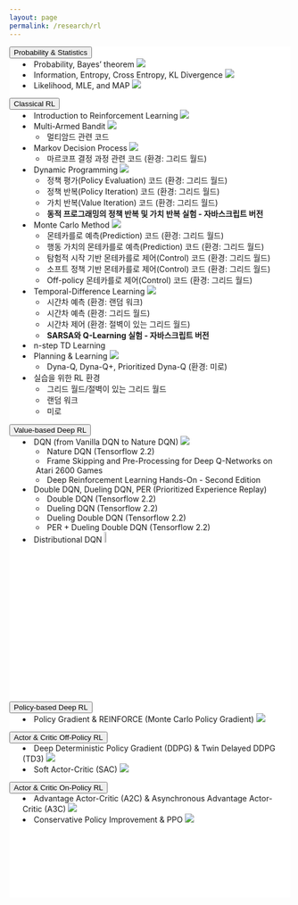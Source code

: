 ```yaml
---
layout: page
permalink: /research/rl
---
```


<style>
    ol.study {
        list-style: inside;
        padding-top: 0.0em;
    }
    .article-content-1 > ul, ol {
        margin-top: 0em;
        margin-left: 0px;
    }
    @media (min-width: 1200px) {
        .container {
            max-width: 1190px;
            padding: 0;
        }
    }
</style>

<section>
    <div class="cw-content container-fluid">
        <div class="cyw-container">
            <div class="container">
                <!--Start Container Div-->
                <div style="background-color:white;" class="container-fluid">
                        <!--Start Content Grid-->
                        <section class="row content" style="padding-bottom:100px">
                            <section style="padding: 0px 0px; width:100%" class="content-wrapper">
                                <div class="row">
                                    <div class="col-lg-6 col-md-6">
                                        <article>
                                            <button class="accordion">Probability & Statistics</button>
                                            <div class="panel article-content-1 research-content">
                                                <ol class="study">
                                                    <li>
                                                        Probability, Bayes’ theorem
                                                        <a href="https://www.dropbox.com/s/ghpol7un05mu37q/RL-0_probability.pdf?dl=0" target="_blank">
                                                            <img class="pdf_icon" src="/assets/images/pdf_icon.png" />
                                                        </a>
                                                    </li>
                                                    <li>
                                                        Information, Entropy, Cross Entropy, KL Divergence
                                                        <a href="https://www.dropbox.com/s/vwg6kbpls7iq35k/RL-0_entropy.pdf?dl=0" target="_blank">
                                                            <img class="pdf_icon" src="/assets/images/pdf_icon.png" />
                                                        </a>
                                                    </li>
                                                    <li>
                                                        Likelihood, MLE, and MAP
                                                        <a href="https://www.dropbox.com/s/vwg6kbpls7iq35k/RL-0_entropy.pdf?dl=0" target="_blank">
                                                            <img class="pdf_icon" src="/assets/images/pdf_icon.png" />
                                                        </a>
                                                    </li>
                                                </ol>
                                            </div>
                                        </article>
                                        <article>
                                            <button class="accordion">Classical RL</button>
                                            <div class="panel article-content-1 research-content">
                                                <ol class="study">
                                                    <li>
                                                        Introduction to Reinforcement Learning
                                                        <a href="https://www.dropbox.com/s/swry5n8wljb4g53/RL-01.%EA%B0%95%ED%99%94%ED%95%99%EC%8A%B5%20%EA%B0%9C%EC%9A%94.pdf?dl=0" target="_blank">
                                                            <img class="pdf_icon" src="/assets/images/pdf_icon.png" />
                                                        </a>
                                                    </li>
                                                    <li>
                                                        Multi-Armed Bandit
                                                        <a href="https://www.dropbox.com/s/6hbw995b0pshtkp/RL-02.%EB%A9%80%ED%8B%B0%EC%95%94%EB%93%9C%EB%B0%B4%EB%94%A7.pdf?dl=0" target="_blank">
                                                            <img class="pdf_icon" src="/assets/images/pdf_icon.png" />
                                                        </a>
                                                        <ul class="inner_study">
                                                            <li>
                                                                멀티암드 관련 코드
                                                                <a href="https://github.com/linklab/link_rl_book_codes/blob/master/chapter_02/10-armed-bandit.py" target="_blank">
                                                                    <i class="fa fa-github-square" aria-hidden="true"></i>
                                                                </a>
                                                            </li>
                                                        </ul>
                                                    </li>
                                                    <li>
                                                        Markov Decision Process
                                                        <a href="https://www.dropbox.com/s/k5p1zboj5pfn68r/RL-03.%EB%A7%88%EB%A5%B4%EC%BD%94%ED%94%84%20%EA%B2%B0%EC%A0%95%20%EA%B3%BC%EC%A0%95.pdf?dl=0" target="_blank">
                                                            <img class="pdf_icon" src="/assets/images/pdf_icon.png" />
                                                        </a>
                                                        <ul class="inner_study">
                                                            <li>
                                                                마르코프 결정 과정 관련 코드 (환경: 그리드 월드)
                                                                <a href="https://github.com/linklab/link_rl_book_codes/blob/master/chapter_03/markov_decision_process.py" target="_blank">
                                                                    <i class="fa fa-github-square" aria-hidden="true"></i>
                                                                </a>
                                                            </li>
                                                        </ul>
                                                    </li>
                                                    <li>
                                                        Dynamic Programming
                                                        <a href="https://www.dropbox.com/s/cx6i74uerjyg1tr/RL-04.%EB%8F%99%EC%A0%81%20%ED%94%84%EB%A1%9C%EA%B7%B8%EB%9E%98%EB%B0%8D.pdf?dl=0" target="_blank">
                                                            <img class="pdf_icon" src="/assets/images/pdf_icon.png" />
                                                        </a>
                                                        <ul class="inner_study">
                                                            <li>
                                                                정책 평가(Policy Evaluation) 코드 (환경: 그리드 월드)
                                                                <a href="https://github.com/linklab/link_rl_book_codes/blob/master/chapter_04/policy_evaluation.py" target="_blank">
                                                                    <i class="fa fa-github-square" aria-hidden="true"></i>
                                                                </a>
                                                            </li>
                                                            <li>
                                                                정책 반복(Policy Iteration) 코드 (환경: 그리드 월드)
                                                                <a href="https://github.com/linklab/link_rl_book_codes/blob/master/chapter_04/policy_evaluation.py" target="_blank">
                                                                    <i class="fa fa-github-square" aria-hidden="true"></i>
                                                                </a>
                                                            </li>
                                                            <li>
                                                                가치 반복(Value Iteration) 코드 (환경: 그리드 월드)
                                                                <a href="https://github.com/linklab/link_rl_book_codes/blob/master/chapter_04/value_iteration.py" target="_blank">
                                                                    <i class="fa fa-github-square" aria-hidden="true"></i>
                                                                </a>
                                                            </li>
                                                            <li>
                                                                <strong>동적 프로그래밍의 정책 반복 및 가치 반복 실험 - 자바스크립트 버전</strong>
                                                                <a href="/research/rl/dp" target="_blank">
                                                                    <i class="fa fa-link" aria-hidden="true"></i>
                                                                </a>
                                                            </li>
                                                        </ul>
                                                    </li>
                                                    <li>
                                                        Monte Carlo Method
                                                        <a href="https://www.dropbox.com/s/fvzhxs8xzha58zs/RL-05.%EB%AA%AC%ED%85%8C%EC%B9%B4%EB%A5%BC%EB%A1%9C%20%EB%B0%A9%EB%B2%95.pdf?dl=0" target="_blank">
                                                            <img class="pdf_icon" src="/assets/images/pdf_icon.png" />
                                                        </a>
                                                        <ul class="inner_study">
                                                            <li>
                                                                몬테카를로 예측(Prediction) 코드 (환경: 그리드 월드)
                                                                <a href="https://github.com/linklab/link_rl_book_codes/blob/master/chapter_05/grid_world_mc_prediction.py" target="_blank">
                                                                    <i class="fa fa-github-square" aria-hidden="true"></i>
                                                                </a>
                                                            </li>
                                                            <li>
                                                                행동 가치의 몬테카를로 예측(Prediction) 코드 (환경: 그리드 월드)
                                                                <a href="https://github.com/linklab/link_rl_book_codes/blob/master/chapter_05/grid_world_mc_prediction_action.py" target="_blank">
                                                                    <i class="fa fa-github-square" aria-hidden="true"></i>
                                                                </a>
                                                            </li>
                                                            <li>
                                                                탐험적 시작 기반 몬테카를로 제어(Control) 코드 (환경: 그리드 월드)
                                                                <a href="https://github.com/linklab/link_rl_book_codes/blob/master/chapter_05/grid_world_mc_exploring_start_control.py" target="_blank">
                                                                    <i class="fa fa-github-square" aria-hidden="true"></i>
                                                                </a>
                                                            </li>
                                                            <li>
                                                                소프트 정책 기반 몬테카를로 제어(Control) 코드 (환경: 그리드 월드)
                                                                <a href="https://github.com/linklab/link_rl_book_codes/blob/master/chapter_05/grid_world_mc_soft_policy_control.py" target="_blank">
                                                                    <i class="fa fa-github-square" aria-hidden="true"></i>
                                                                </a>
                                                            </li>
                                                            <li>
                                                                Off-policy 몬테카를로 제어(Control) 코드 (환경: 그리드 월드)
                                                                <a href="https://github.com/linklab/link_rl_book_codes/blob/master/chapter_05/grid_world_mc_off_policy_control.py" target="_blank">
                                                                    <i class="fa fa-github-square" aria-hidden="true"></i>
                                                                </a>
                                                            </li>
                                                        </ul>
                                                    </li>
                                                    <li>
                                                        Temporal-Difference Learning
                                                        <a href="https://www.dropbox.com/s/mxkw10pk3a0c72k/RL-06.%EC%8B%9C%EA%B0%84%EC%B0%A8%20%ED%95%99%EC%8A%B5.pdf?dl=0" target="_blank">
                                                            <img class="pdf_icon" src="/assets/images/pdf_icon.png" />
                                                        </a>
                                                        <ul class="inner_study">
                                                            <li>
                                                                시간차 예측 (환경: 랜덤 워크)
                                                                <a href="https://github.com/linklab/link_rl_book_codes/blob/master/chapter_06/random_walk_td_learning.py" target="_blank">
                                                                    <i class="fa fa-github-square" aria-hidden="true"></i>
                                                                </a>
                                                            </li>
                                                            <li>
                                                                시간차 예측 (환경: 그리드 월드)
                                                                <a href="https://github.com/linklab/link_rl_book_codes/blob/master/chapter_06/grid_world_td_prediction.py" target="_blank">
                                                                    <i class="fa fa-github-square" aria-hidden="true"></i>
                                                                </a>
                                                            </li>
                                                            <li>
                                                                시간차 제어 (환경: 절벽이 있는 그리드 월드)
                                                                <a href="https://github.com/linklab/link_rl_book_codes/blob/master/chapter_06/cliff_walking.py" target="_blank">
                                                                    <i class="fa fa-github-square" aria-hidden="true"></i>
                                                                </a>
                                                            </li>
                                                            <li>
                                                                <strong>SARSA와 Q-Learning 실험 - 자바스크립트 버전</strong>
                                                                <a href="/research/rl/td" target="_blank">
                                                                    <i class="fa fa-link" aria-hidden="true"></i>
                                                                </a>
                                                            </li>
                                                        </ul>
                                                    </li>
                                                    <li>
                                                        n-step TD Learning
                                                    </li>
                                                    <li>
                                                        Planning & Learning
                                                        <a href="https://www.dropbox.com/s/mxkw10pk3a0c72k/RL-06.%EC%8B%9C%EA%B0%84%EC%B0%A8%20%ED%95%99%EC%8A%B5.pdf?dl=0" target="_blank">
                                                            <img class="pdf_icon" src="/assets/images/pdf_icon.png" />
                                                        </a>
                                                        <ul class="inner_study">
                                                            <li>
                                                                Dyna-Q, Dyna-Q+, Prioritized Dyna-Q (환경: 미로)
                                                                <a href="https://github.com/linklab/link_rl_book_codes/blob/master/chapter_08/maze_dyna.py" target="_blank">
                                                                    <i class="fa fa-github-square" aria-hidden="true"></i>
                                                                </a>
                                                            </li>
                                                        </ul>
                                                    </li>
                                                    <li>
                                                        실습을 위한 RL 환경
                                                        <ul class="inner_study">
                                                            <li>
                                                                그리드 월드/절벽이 있는 그리드 월드
                                                                <a href="https://github.com/linklab/link_rl_book_codes/blob/master/environments/gridworld.py" target="_blank">
                                                                    <i class="fa fa-github-square" aria-hidden="true"></i>
                                                                </a>
                                                            </li>
                                                            <li>
                                                                랜덤 워크
                                                                <a href="https://github.com/linklab/link_rl_book_codes/blob/master/environments/randomwalk.py" target="_blank">
                                                                    <i class="fa fa-github-square" aria-hidden="true"></i>
                                                                </a>
                                                            </li>
                                                            <li>
                                                                미로
                                                                <a href="https://github.com/linklab/link_rl_book_codes/blob/master/environments/maze.py" target="_blank">
                                                                    <i class="fa fa-github-square" aria-hidden="true"></i>
                                                                </a>
                                                            </li>
                                                         </ul>
                                                    </li>
                                                </ol>
                                            </div>
                                        </article>
                                    </div>
                                    <div class="col-lg-6 col-md-6">
                                        <article>
                                            <button class="accordion">Value-based Deep RL</button>
                                            <div class="panel article-content-1 research-content">
                                                <ol class="study">
                                                    <li>
                                                        DQN (from Vanilla DQN to Nature DQN)
                                                        <a href="https://www.dropbox.com/s/sn8hozn6pkhqp73/RL-DRL-01.DQN.pdf?dl=0" target="_blank">
                                                            <img class="pdf_icon" src="/assets/images/pdf_icon.png" />
                                                        </a>
                                                        <ul class="inner_study">
                                                            <li>
                                                                Nature DQN (Tensorflow 2.2)
                                                                <a href="https://github.com/linklab/link_rl_book_codes/blob/master/chapter_10/dqn.py" target="_blank">
                                                                    <i class="fa fa-github-square" aria-hidden="true"></i>
                                                                </a>
                                                            </li>
                                                            <li>
                                                                Frame Skipping and Pre-Processing for Deep Q-Networks on Atari 2600 Games
                                                                <a href="https://danieltakeshi.github.io/2016/11/25/frame-skipping-and-preprocessing-for-deep-q-networks-on-atari-2600-games/" target="_blank">
                                                                    <i class="fa fa-external-link" aria-hidden="true"></i>
                                                                </a>
                                                            </li>
                                                            <li>
                                                                Deep Reinforcement Learning Hands-On - Second Edition
                                                                <a href="https://subscription.packtpub.com/book/data/9781838826994" target="_blank">
                                                                    <i class="fa fa-external-link" aria-hidden="true"></i>
                                                                </a>
                                                            </li>
                                                        </ul>
                                                    </li>
                                                    <li>
                                                        Double DQN, Dueling DQN, PER (Prioritized Experience Replay)
                                                        <ul class="inner_study">
                                                            <li>
                                                                Double DQN (Tensorflow 2.2)
                                                                <a href="https://github.com/linklab/link_rl_book_codes/blob/master/chapter_10/double_dqn.py" target="_blank">
                                                                    <i class="fa fa-github-square" aria-hidden="true"></i>
                                                                </a>
                                                            </li>
                                                            <li>
                                                                Dueling DQN (Tensorflow 2.2)
                                                                <a href="https://github.com/linklab/link_rl_book_codes/blob/master/chapter_10/dueling_dqn.py" target="_blank">
                                                                    <i class="fa fa-github-square" aria-hidden="true"></i>
                                                                </a>
                                                            </li>
                                                            <li>
                                                                Dueling Double DQN (Tensorflow 2.2)
                                                                <a href="https://github.com/linklab/link_rl_book_codes/blob/master/chapter_10/dueling_double_dqn.py" target="_blank">
                                                                    <i class="fa fa-github-square" aria-hidden="true"></i>
                                                                </a>
                                                            </li>
                                                            <li>
                                                                PER + Dueling Double DQN (Tensorflow 2.2)
                                                                <a href="https://github.com/linklab/link_rl_book_codes/blob/master/chapter_10/per_dueling_double_dqn.py" target="_blank">
                                                                    <i class="fa fa-github-square" aria-hidden="true"></i>
                                                                </a>
                                                            </li>
                                                        </ul>
                                                    </li>
                                                    <li>
                                                        Distributional DQN
                                                        <a href="https://colab.research.google.com/drive/1li_7kgMsE1-TfWTfUHpyNVFLGi6n3bZi#scrollTo=hSBfNONxP85n" target="_blank">
                                                            <img src="/assets/images/colab.png" width="7%" />
                                                        </a>
                                                    </li>
                                                </ol>
                                            </div>
                                        </article>
                                        <br/>
                                        <article>
                                            <button class="accordion">Policy-based Deep RL</button>
                                            <div class="panel article-content-1 research-content">
                                                <ol class="study">
                                                    <li>
                                                        Policy Gradient & REINFORCE (Monte Carlo Policy Gradient)
                                                        <a href="https://www.dropbox.com/s/tnym8ojximni2l2/RL-5_Policy_Gradient_REINFORCE.pdf?dl=0" target="_blank">
                                                            <img class="pdf_icon" src="/assets/images/pdf_icon.png" />
                                                        </a>
                                                    </li>
                                                </ol>
                                            </div>
                                        </article>
                                        <article>
                                            <button class="accordion">Actor & Critic Off-Policy RL</button>
                                            <div class="panel article-content-1 research-content">
                                                <ol class="study">
                                                    <li>
                                                        Deep Deterministic Policy Gradient (DDPG) & Twin Delayed DDPG (TD3)
                                                        <a href="https://www.dropbox.com/s/mfnq8tnn0l5xz07/RL-8_DDPG_TD3.pdf?dl=0" target="_blank">
                                                            <img class="pdf_icon" src="/assets/images/pdf_icon.png" />
                                                        </a>
                                                    </li>
                                                    <li>
                                                        Soft Actor-Critic (SAC)
                                                        <a href="https://www.dropbox.com/s/zjxigxn3gsm9sr8/RL-9_SAC.pdf?dl=0" target="_blank">
                                                            <img class="pdf_icon" src="/assets/images/pdf_icon.png" />
                                                        </a>
                                                    </li>
                                                </ol>
                                            </div>
                                        </article>
                                        <article>
                                            <button class="accordion">Actor & Critic On-Policy RL</button>
                                            <div class="panel article-content-1 research-content">
                                                <ol class="study">
                                                    <li>
                                                        Advantage Actor-Critic (A2C) & Asynchronous Advantage Actor-Critic (A3C)
                                                        <a href="https://www.dropbox.com/s/3b373voz2xpozg6/RL-6_A2C_A3C.pdf?dl=0" target="_blank">
                                                            <img class="pdf_icon" src="/assets/images/pdf_icon.png" />
                                                        </a>
                                                    </li>
                                                    <li>
                                                        Conservative Policy Improvement & PPO
                                                        <a href="https://www.dropbox.com/s/vq2hypldrb1q09s/RL-7_PPO.pdf?dl=0" target="_blank">
                                                            <img class="pdf_icon" src="/assets/images/pdf_icon.png" />
                                                        </a>
                                                    </li>
                                                </ol>
                                            </div>
                                        </article>
                                    </div>
                                </div>
                            </section>
                            <br/>
                        </section>
                        <!--End Content Grid-->
                    </div>
            </div>
        </div>
        <!--End Container Div-->
    </div>
</section>

<script type="text/javascript">
    var acc = document.getElementsByClassName("accordion");

    for (var i = 0; i < acc.length; i++) {
        acc[i].addEventListener("click", function () {
            this.classList.toggle("acc_active");
            var panel = this.nextElementSibling;
            if (panel.style.maxHeight) {
                panel.style.maxHeight = null;
            } else {
                panel.style.maxHeight = panel.scrollHeight + "px";
            }
        });
    }

    for (var i = 0; i < acc.length; i++) {
        acc[i].click();
    }
</script>